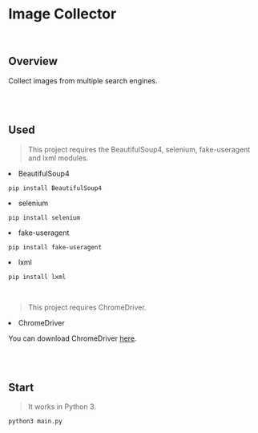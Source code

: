 # Image Collector

<br>

## Overview
Collect images from multiple search engines.

<br><br>

## Used
> This project requires the BeautifulSoup4, selenium, fake-useragent and lxml modules.
<li> BeautifulSoup4

```
pip install BeautifulSoup4
```

<li> selenium

```
pip install selenium
```

<li> fake-useragent

```
pip install fake-useragent
```

<li> lxml

```
pip install lxml
```
<br>

> This project requires ChromeDriver.
<li> ChromeDriver

You can download ChromeDriver <a href="https://sites.google.com/a/chromium.org/chromedriver/downloads">here</a>.

<br><br>

## Start
> It works in Python 3.

```
python3 main.py
```


